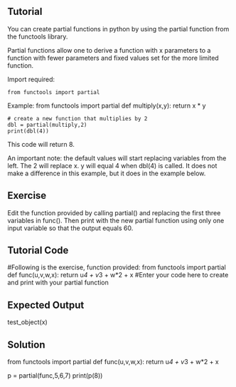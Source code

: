 Tutorial
--------

You can create partial functions in python by using the partial function from the functools library.

Partial functions allow one to derive a function with x parameters to a function with fewer parameters and fixed values set for the more limited function.

Import required:

    from functools import partial

Example:
    from functools import partial
    def multiply(x,y):
        return x * y

    # create a new function that multiplies by 2
    dbl = partial(multiply,2)
    print(dbl(4))

This code will return 8.  

An important note:  the default values will start replacing variables from the left.  The 2 will replace x.
y will equal 4 when dbl(4) is called.  It does not make a difference in this example, but it does in the example below.

Exercise
--------
Edit the function provided by calling partial() and replacing the first three variables in func(). Then print with the new partial function using only one input variable so that the output equals 60.


Tutorial Code
-------------
#Following is the exercise, function provided:
from functools import partial
def func(u,v,w,x):
    return u*4 + v*3 + w*2 + x
#Enter your code here to create and print with your partial function

Expected Output
---------------
test_object(x)

Solution
--------
from functools import partial
def func(u,v,w,x):
    return u*4 + v*3 + w*2 + x

p = partial(func,5,6,7)
print(p(8))
